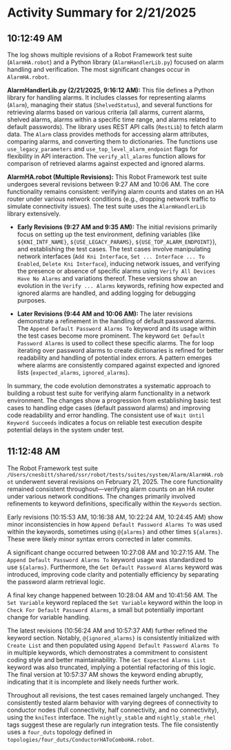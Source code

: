 # Activity Summary for 2/21/2025

## 10:12:49 AM
The log shows multiple revisions of a Robot Framework test suite (`AlarmHA.robot`) and a Python library (`AlarmHandlerLib.py`) focused on alarm handling and verification.  The most significant changes occur in `AlarmHA.robot`.

**AlarmHandlerLib.py (2/21/2025, 9:16:12 AM):** This file defines a Python library for handling alarms.  It includes classes for representing alarms (`Alarm`), managing their status (`ShelvedStatus`), and several functions for retrieving alarms based on various criteria (all alarms, current alarms, shelved alarms, alarms within a specific time range, and alarms related to default passwords).  The library uses REST API calls (`RestLib`) to fetch alarm data.  The `Alarm` class provides methods for accessing alarm attributes, comparing alarms, and converting them to dictionaries.  The functions use `use_legacy_parameters` and `use_top_level_alarm_endpoint` flags for flexibility in API interaction. The `verify_all_alarms` function allows for comparison of retrieved alarms against expected and ignored alarms.

**AlarmHA.robot (Multiple Revisions):** This Robot Framework test suite undergoes several revisions between 9:27 AM and 10:06 AM.  The core functionality remains consistent: verifying alarm counts and states on an HA router under various network conditions (e.g., dropping network traffic to simulate connectivity issues). The test suite uses the `AlarmHandlerLib` library extensively.

* **Early Revisions (9:27 AM and 9:35 AM):** The initial revisions primarily focus on setting up the test environment, defining variables (like `${KNI_INTF_NAME}`, `${USE_LEGACY_PARAMS}`, `${USE_TOP_ALARM_ENDPOINT}`), and establishing the test cases.  The test cases involve manipulating network interfaces (`Add Kni Interface`, `Set ... Interface ... To Enabled`, `Delete Kni Interface`), inducing network issues, and verifying the presence or absence of specific alarms using `Verify All Devices Have No Alarms` and variations thereof.  These versions show an evolution in the `Verify ... Alarms` keywords, refining how expected and ignored alarms are handled, and adding logging for debugging purposes.

* **Later Revisions (9:44 AM and 10:06 AM):**  The later revisions demonstrate a refinement in the handling of default password alarms. The `Append Default Password Alarms To` keyword and its usage within the test cases become more prominent.  The keyword `Get Default Password Alarms` is used to collect these specific alarms.  The for loop iterating over password alarms to create dictionaries is refined for better readability and handling of potential index errors.  A pattern emerges where alarms are consistently compared against expected and ignored lists (`expected_alarms`, `ignored_alarms`).

In summary, the code evolution demonstrates a systematic approach to building a robust test suite for verifying alarm functionality in a network environment. The changes show a progression from establishing basic test cases to handling edge cases (default password alarms) and improving code readability and error handling.  The consistent use of  `Wait Until Keyword Succeeds` indicates a focus on reliable test execution despite potential delays in the system under test.


## 11:12:48 AM
The Robot Framework test suite `/Users/cnesbitt/shared/ssr/robot/tests/suites/system/Alarm/AlarmHA.robot` underwent several revisions on February 21, 2025.  The core functionality remained consistent throughout—verifying alarm counts on an HA router under various network conditions.  The changes primarily involved refinements to keyword definitions, specifically within the `Keywords` section.

Early revisions (10:15:53 AM, 10:16:38 AM, 10:22:24 AM, 10:24:45 AM) show minor inconsistencies in how `Append Default Password Alarms To` was used within the keywords, sometimes using `@{alarms}` and other times `${alarms}`.  These were likely minor syntax errors corrected in later commits.

A significant change occurred between 10:27:08 AM and 10:27:15 AM.  The `Append Default Password Alarms To` keyword usage was standardized to use `${alarms}`. Furthermore, the `Get Default Password Alarms` keyword was introduced, improving code clarity and potentially efficiency by separating the password alarm retrieval logic.


A final key change happened between 10:28:04 AM and 10:41:56 AM.  The `Set Variable` keyword replaced the `Set Variable` keyword within the loop in `Check For Default Password Alarms`, a small but potentially important change for variable handling.

The latest revisions (10:56:24 AM and 10:57:37 AM) further refined the keyword section. Notably,  `@{ignored_alarms}` is consistently initialized with `Create List` and then populated using `Append Default Password Alarms To` in multiple keywords, which demonstrates a commitment to consistent coding style and better maintainability. The `Get Expected Alarms List` keyword was also truncated, implying a potential refactoring of this logic.  The final version at 10:57:37 AM shows the keyword ending abruptly, indicating that it is incomplete and likely needs further work.


Throughout all revisions, the test cases remained largely unchanged. They consistently tested alarm behavior with varying degrees of connectivity to conductor nodes (full connectivity, half connectivity, and no connectivity), using the `kniTest` interface.  The `nightly_stable` and `nightly_stable_rhel` tags suggest these are regularly run integration tests.  The file consistently uses a `four_duts` topology defined in `topologies/four_duts/ConductorHAToComboHA.robot`.
